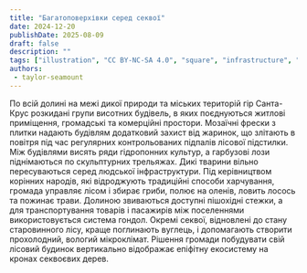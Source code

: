 ```yaml
---
title: "Багатоповерхівки серед секвої"
date: 2024-12-20
publishDate: 2025-08-09
draft: false
description: ""
tags: ["illustration", "CC BY-NC-SA 4.0", "square", "infrastructure", "city", "transport", "ropeway", "trees"]
authors:
 - taylor-seamount
---
```


По всій долині на межі дикої природи та міських територій гір Санта-Крус розкидані групи висотних будівель, в яких поєднуються житлові приміщення, громадські та комерційні простори. Мозаїчні фрески з плитки надають будівлям додатковий захист від жаринок, що злітають в повітря під час регулярних контрольованих підпалів лісової підстилки. Між будівлями висять ряди гідропонних культур, а гарбузові лози піднімаються по скульптурних трельяжах. Дикі тварини вільно пересуваються серед людської інфраструктури. Під керівництвом корінних народів, які відроджують традиційні способи харчування, громада управляє лісом і збирає гриби, полює на оленів, ловить лосось та пожинає трави. Долиною звиваються доступні пішохідні стежки, а для транспортування товарів і пасажирів між поселеннями використовується система гондол. Окремі секвої, відновлені до стану старовинного лісу, краще поглинають вуглець, і допомагають створити прохолодний, вологий мікроклімат. Рішення громади побудувати свій лісовий будинок вертикально відображає епіфітну екосистему на кронах секвоєвих дерев.
